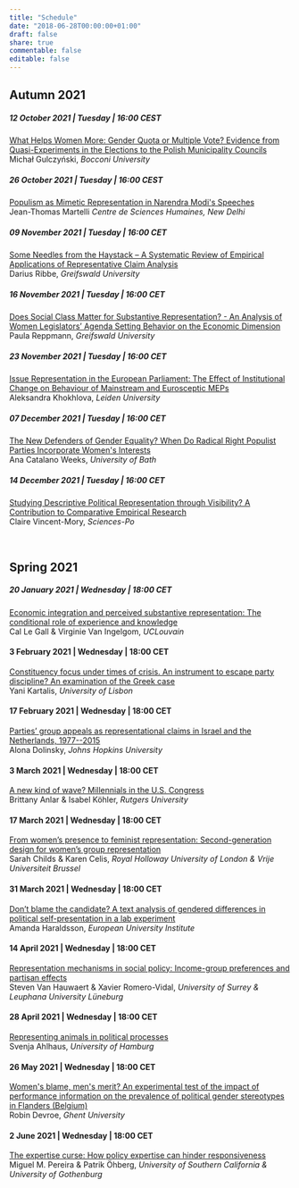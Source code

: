```yaml
---
title: "Schedule"
date: "2018-06-28T00:00:00+01:00"
draft: false
share: true
commentable: false
editable: false
---
```


## Autumn 2021

##### 12 October 2021 | Tuesday | 16:00 CEST
[What Helps Women More: Gender Quota or Multiple Vote? Evidence from Quasi-Experiments in the Elections to the Polish Municipality Councils](https://www.representations.online/seminars/2021-autumn-01-gulczynski/)         
Michał Gulczyński, *Bocconi University*

##### 26 October 2021 | Tuesday | 16:00 CEST
[Populism as Mimetic Representation in Narendra Modi's Speeches](https://www.representations.online/seminars/2021-autumn-01-martelli/)    
Jean-Thomas Martelli *Centre de Sciences Humaines, New Delhi*

##### 09 November 2021 | Tuesday | 16:00 CET
[Some Needles from the Haystack – A Systematic Review of Empirical Applications of Representative Claim Analysis](https://www.representations.online/seminars/2021-autumn-03-ribbe/)         
Darius Ribbe, *Greifswald University*

##### 16 November 2021 | Tuesday | 16:00 CET
[Does Social Class Matter for Substantive Representation? - An Analysis of Women Legislators’ Agenda Setting Behavior on the Economic Dimension](https://www.representations.online/seminars/2021-autumn-04-reppmann/)
Paula Reppmann, *Greifswald University*

##### 23 November 2021 | Tuesday | 16:00 CET
[Issue Representation in the European Parliament: The Effect of Institutional Change on Behaviour of Mainstream and Eurosceptic MEPs](https://www.representations.online/seminars/2021-autumn-05-khokhlova/)         
Aleksandra Khokhlova, *Leiden University*

##### 07 December 2021 | Tuesday | 16:00 CET
[The New Defenders of Gender Equality? When Do Radical Right Populist Parties Incorporate Women's Interests](https://www.representations.online/seminars/2021-autumn-06-weeks/)         
Ana Catalano Weeks, *University of Bath*

##### 14 December 2021 | Tuesday | 16:00 CET
[Studying Descriptive Political Representation through Visibility? A Contribution to Comparative Empirical Research](https://www.representations.online/seminars/2021-autumn-07-vincent-mory/)         
Claire Vincent-Mory, *Sciences-Po*

<br>

## Spring 2021

##### 20 January 2021 | Wednesday | 18:00 CET
[Economic integration and perceived substantive representation: The conditional role of experience and knowledge](https://www.representations.online/seminars/2021-spring-01-le-gall/)         
Cal Le Gall & Virginie Van Ingelgom, *UCLouvain*

#### 3 February 2021 | Wednesday | 18:00 CET
[Constituency focus under times of crisis. An instrument to escape party discipline? An examination of the Greek case](https://www.representations.online/seminars/2021-spring-02-kartalis/)         
Yani Kartalis, *University of Lisbon*

#### 17 February 2021 | Wednesday | 18:00 CET
[Parties’ group appeals as representational claims in Israel and the Netherlands, 1977--2015](https://www.representations.online/seminars/2021-spring-03-dolinsky/)      
Alona Dolinsky, *Johns Hopkins University*

#### 3 March 2021 | Wednesday | 18:00 CET
[A new kind of wave? Millennials in the U.S. Congress](https://www.representations.online/seminars/2021-spring-04-anlar/)     
Brittany Anlar & Isabel Köhler, *Rutgers University*

#### 17 March 2021 | Wednesday | 18:00 CET
[From women’s presence to feminist representation: Second-generation design for women’s group representation](https://www.representations.online/seminars/2021-spring-05-childs/)     
Sarah Childs & Karen Celis, *Royal Holloway University of London & Vrije Universiteit Brussel*

#### 31 March 2021 | Wednesday | 18:00 CET
[Don’t blame the candidate? A text analysis of gendered differences in political self-presentation in a lab experiment](https://www.representations.online/seminars/2021-spring-06-haraldsson/)     
Amanda Haraldsson, *European University Institute*

#### 14 April 2021 | Wednesday | 18:00 CET
[Representation mechanisms in social policy: Income-group preferences and partisan effects](https://www.representations.online/seminars/2021-spring-07-van-hauwaert/)     
Steven Van Hauwaert & Xavier Romero-Vidal, *University of Surrey & Leuphana University Lüneburg*

#### 28 April 2021 | Wednesday | 18:00 CET
[Representing animals in political processes](https://www.representations.online/seminars/2021-spring-08-ahlhaus/)     
Svenja Ahlhaus, *University of Hamburg*

#### 26 May 2021 | Wednesday | 18:00 CET
[Women's blame, men's merit? An experimental test of the impact of performance information on the prevalence of political gender stereotypes in Flanders (Belgium)](https://www.representations.online/seminars/2021-spring-10-devroe/)    
Robin Devroe, *Ghent University*

#### 2 June 2021 | Wednesday | 18:00 CET
[The expertise curse: How policy expertise can hinder responsiveness](https://www.representations.online/seminars/2021-spring-09-pereira/)     
Miguel M. Pereira & Patrik Öhberg, *University of Southern California & University of Gothenburg*
